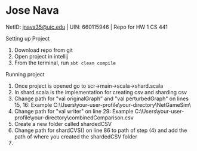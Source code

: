 # Jose Nava

NetID: jnava35@uic.edu | UIN: 660115946 | Repo for HW 1 CS 441

Setting up Project
1. Download repo from git
2. Open project in intellij
3. From the terminal, run `sbt clean compile`

Running project
1. Once project is opened go to scr->main->scala->shard.scala
2. In shard.scala is the implementation for creating csv and sharding csv
3. Change path for "val originalGraph" and "val perturbedGraph" on lines 15, 16: Example C:\\Users\\your-user-profile\\your-directory\\NetGameSim\\
4. Change path for "val writer" on line 29: Example C:\\Users\\your-user-profile\\your-directory\\combinedComparison.csv
5. Create a new folder called shardedCSV
6. Change path for shardCVS() on line 86 to path of step (4) and add the path of where you created the shardedCSV folder
7. 
 
